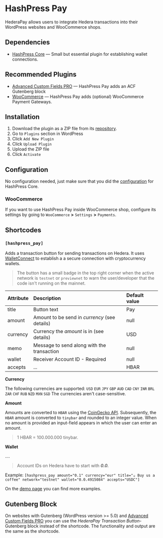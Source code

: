 # HashPress Pay

HederaPay allows users to integrate Hedera transactions into their WordPress websites and WooCommerce shops.

## Dependencies

-   [HashPress Core](/plugins/hashpress-core) — Small but essential plugin for establishing wallet connections.

## Recommended Plugins

-   [Advanced Custom Fields PRO](https://www.advancedcustomfields.com/pro/) — HashPress Pay adds an ACF Gutenberg block
-   [WooCommerce](https://woocommerce.com/) — HashPress Pay adds (optional) WooCommerce Payment Gateways.

## Installation

1. Download the plugin as a ZIP file from its [repository](https://github.com/louweal/hashpress-pay).
2. Go to `Plugins` section in WordPress
3. Click `Add New Plugin`
4. Click `Upload Plugin`
5. Upload the ZIP file
6. Click `Activate`

## Configuration

No configuration needed, just make sure that you did the [configuration](/hashpress-core#configuration) for HashPress Core.

### WooCommerce

If you want to use HashPress Pay inside WooCommerce shop, configure its settings by going to `WooCommerce` **>** `Settings` **>** `Payments`.

## Shortcodes

### `[hashpress_pay]`

Adds a transaction button for sending transactions on Hedera. It uses [WalletConnect](https://walletconnect.com/) to establish a a secure connection with cryptocurrency wallets.

> The button has a small badge in the top right corner when the active network is `testnet` or `previewnet` to warn the user/developer that the code isn't running on the mainnet.

| Attribute | Description                                   | Default value |
| :-------- | :-------------------------------------------- | :------------ |
| title     | Button text                                   | Pay           |
| amount    | Amount to be send in _currency_ (see details) | null          |
| currency  | Currency the _amount_ is in (see details)     | USD           |
| memo      | Message to send along with the transaction    | null          |
| wallet    | Receiver Account ID - Required                | null          |
| accepts   | ...                                           | HBAR          |

**Currency**

The following currencies are supported: `USD` `EUR` `JPY` `GBP` `AUD` `CAD` `CNY` `INR` `BRL` `ZAR` `CHF` `RUB` `NZD` `MXN` `SGD`
The currencies aren't case-sensitive.

**Amount**

Amounts are converted to `HBAR` using the [CoinGecko API](https://docs.coingecko.com/v3.0.1/reference/simple-price). Subsequently, the `HBAR` amount is converted to `tinybar` and rounded to an integer value. When no amount is provided an input-field appears in which the user can enter an amount.

> 1 HBAR = 100.000.000 tinybar.

**Wallet**

....

> Account IDs on Hedera have to start with **_0.0._**

Example: `[hashpress_pay amount="0.1" currency="eur" title="☕︎ Buy us a coffee" network="testnet" wallet="0.0.4915084" accepts="USDC"]`

On the [demo page](https://hashpresspioneers.com/plugins/hashpress-pay) you can find more examples.

## Gutenberg Block

On websites with Gutenberg (WordPress version >= 5.0) and [Advanced Custom Fields PRO](https://www.advancedcustomfields.com/pro/) you can use the _HederaPay Transaction Button_-Gutenberg block instead of the shortcode. The functionality and output are the same as the shortcode.

